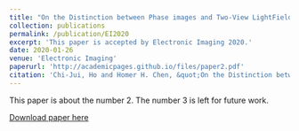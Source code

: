```yaml
---
title: "On the Distinction between Phase images and Two-View LightField for PDAF of Mobile Imaging"
collection: publications
permalink: /publication/EI2020
excerpt: 'This paper is accepted by Electronic Imaging 2020.'
date: 2020-01-26
venue: 'Electronic Imaging'
paperurl: 'http://academicpages.github.io/files/paper2.pdf'
citation: 'Chi-Jui, Ho and Homer H. Chen, &quot;On the Distinction between Phase images and Two-View LightField for PDAF of Mobile Imaging&quot; <i>Electronic Imaging 2020</i>.'
---
```

This paper is about the number 2. The number 3 is left for future work.

[Download paper here](http://academicpages.github.io/files/paper2.pdf)

<!-- Recommended citation: Your Name, You. (2010). "Paper Title Number 2." <i>Journal 1</i>. 1(2). -->
